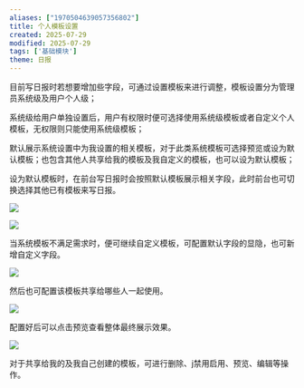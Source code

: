 ```yaml
---
aliases: ["1970504639057356802"]
title: 个人模板设置
created: 2025-07-29
modified: 2025-07-29
tags: ['基础模块']
theme: 日报
---
```


目前写日报时若想要增加些字段，可通过设置模板来进行调整，模板设置分为管理员系统级及用户个人级；

系统级给用户单独设置后，用户有权限时便可选择使用系统级模板或者自定义个人模板，无权限则只能使用系统级模板；

默认展示系统设置中为我设置的相关模板，对于此类系统模板可选择预览或设为默认模板；也包含其他人共享给我的模板及我自定义的模板，也可以设为默认模板；

设为默认模板时，在前台写日报时会按照默认模板展示相关字段，此时前台也可切换选择其他已有模板来写日报。

![](https://myhelpdoc.oss-cn-heyuan.aliyuncs.com/mdimages/ca4ce1bef51152e132be1a249852674b.jpg)

![](https://myhelpdoc.oss-cn-heyuan.aliyuncs.com/mdimages/c35d9679c2b6befaf94b8b648b1fe9a4.jpg)

当系统模板不满足需求时，便可继续自定义模板，可配置默认字段的显隐，也可新增自定义字段。

![](https://myhelpdoc.oss-cn-heyuan.aliyuncs.com/mdimages/3130adfcd9f850198b367743791e0a3a.jpg)

然后也可配置该模板共享给哪些人一起使用。

![](https://myhelpdoc.oss-cn-heyuan.aliyuncs.com/mdimages/a611ea50f5e96a8b6c466d5cf55899c6.jpg)

配置好后可以点击预览查看整体最终展示效果。

![](https://myhelpdoc.oss-cn-heyuan.aliyuncs.com/mdimages/b8457f9805a4b435fff0103f1bed9197.jpg)

对于共享给我的及我自己创建的模板，可进行删除、j禁用启用、预览、编辑等操作。

